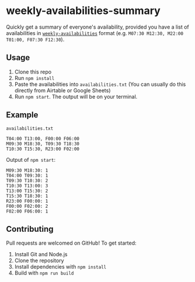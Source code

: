 # weekly-availabilities-summary

Quickly get a summary of everyone's availability, provided you have a list of availabilities in [`weekly-availabilities`](https://github.com/domdomegg/weekly-availabilities) format (e.g. `M07:30 M12:30, M22:00 T01:00, F07:30 F12:30`).

## Usage

1. Clone this repo
2. Run `npm install`
3. Paste the availabilities into `availabilities.txt`
   (You can usually do this directly from Airtable or Google Sheets)
4. Run `npm start`. The output will be on your terminal.

## Example

`availabilities.txt`

```
T04:00 T13:00, F00:00 F06:00
M09:30 M18:30, T09:30 T18:30
T10:30 T15:30, R23:00 F02:00
```

Output of `npm start`:

```
M09:30 M18:30: 1
T04:00 T09:30: 1
T09:30 T10:30: 2
T10:30 T13:00: 3
T13:00 T15:30: 2
T15:30 T18:30: 1
R23:00 F00:00: 1
F00:00 F02:00: 2
F02:00 F06:00: 1
```

## Contributing

Pull requests are welcomed on GitHub! To get started:

1. Install Git and Node.js
2. Clone the repository
3. Install dependencies with `npm install`
4. Build with `npm run build`
